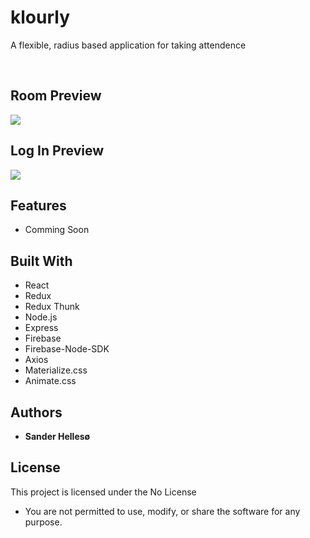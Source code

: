 # klourly

A flexible, radius based application for taking attendence

<br>

## Room Preview
<img src="https://github.com/sanderhelleso/klourly/blob/master/client/public/img/readme/klourlyroom.png"></img>
<br>

## Log In Preview
<img src="https://github.com/sanderhelleso/klourly/blob/master/client/public/img/readme/klourlyLogin.png"></img>

## Features
* Comming Soon

## Built With

* React
* Redux
* Redux Thunk
* Node.js
* Express
* Firebase
* Firebase-Node-SDK
* Axios
* Materialize.css
* Animate.css

## Authors

* **Sander Hellesø**

## License

This project is licensed under the No License
 * You are not permitted to use, modify, or share the software for any purpose.
